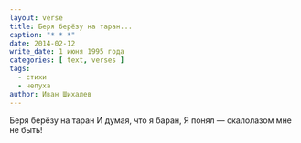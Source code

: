 ```yaml
---
layout: verse
title: Беря берёзу на таран...
caption: "* * *"
date: 2014-02-12
write_date: 1 июня 1995 года
categories: [ text, verses ]
tags:
  - стихи
  - чепуха
author: Иван Шихалев
---
```

Беря берёзу на таран
И думая, что я баран,
Я понял — скалолазом мне не быть!
